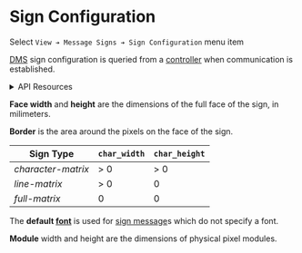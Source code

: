 # Sign Configuration

Select `View ➔ Message Signs ➔ Sign Configuration` menu item

[DMS] sign configuration is queried from a [controller] when communication is
established.

<details>
<summary>API Resources</summary>

* `iris/sign_config`
* `iris/api/sign_config/{name}`

Attribute [permissions]:

| Access       | Minimal |
|--------------|---------|
| Read Only    | name, face\_width, face\_height, border\_horiz, border\_vert, pitch\_horiz, pitch\_vert, pixel\_width, pixel\_height, char\_width, char\_height, monochrome\_foreground, monochrome\_background, color\_scheme |
| 🔧 Configure | default\_font, module\_width, module\_height |

</details>

**Face width** and **height** are the dimensions of the full face of the
sign, in milimeters.

**Border** is the area around the pixels on the face of the sign.

| Sign Type          | `char_width` | `char_height` |
|--------------------|--------------|---------------|
| _character-matrix_ | > 0          | > 0           |
| _line-matrix_      | > 0          | 0             |
| _full-matrix_      | 0            | 0             |

The **default [font]** is used for [sign message]s which do not specify a font.

**Module** width and height are the dimensions of physical pixel modules.


[controller]: controllers.html
[DMS]: dms.html
[font]: fonts.html
[permissions]: permissions.html
[sign message]: sign_message.html
